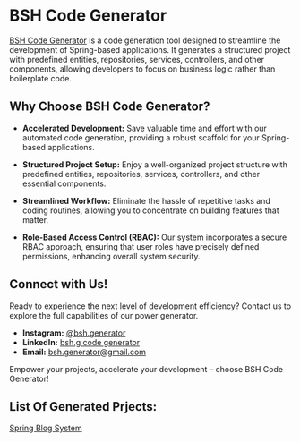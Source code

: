 # BSH Code Generator

[BSH Code Generator](https://github.com/bsh-generator) is a code generation tool designed to streamline the development of Spring-based applications. It generates a structured project with predefined entities, repositories, services, controllers, and other components, allowing developers to focus on business logic rather than boilerplate code.

## Why Choose BSH Code Generator?

- **Accelerated Development:** Save valuable time and effort with our automated code generation, providing a robust scaffold for your Spring-based applications.

- **Structured Project Setup:** Enjoy a well-organized project structure with predefined entities, repositories, services, controllers, and other essential components.

- **Streamlined Workflow:** Eliminate the hassle of repetitive tasks and coding routines, allowing you to concentrate on building features that matter.

- **Role-Based Access Control (RBAC):** Our system incorporates a secure RBAC approach, ensuring that user roles have precisely defined permissions, enhancing overall system security.

## Connect with Us!

Ready to experience the next level of development efficiency? Contact us to explore the full capabilities of our power generator.

- **Instagram:** [@bsh.generator](https://www.instagram.com/bsh.generator/)
- **LinkedIn:** [bsh.g code generator](https://www.linkedin.com/in/bsh-g-code-generator-b917412a1/)
- **Email:** [bsh.generator@gmail.com](mailto:bsh.generator@gmail.com)

Empower your projects, accelerate your development – choose BSH Code Generator!

## List Of Generated Prjects: 
[Spring Blog System](https://github.com/bshg-projects/blogs-system-generated)
